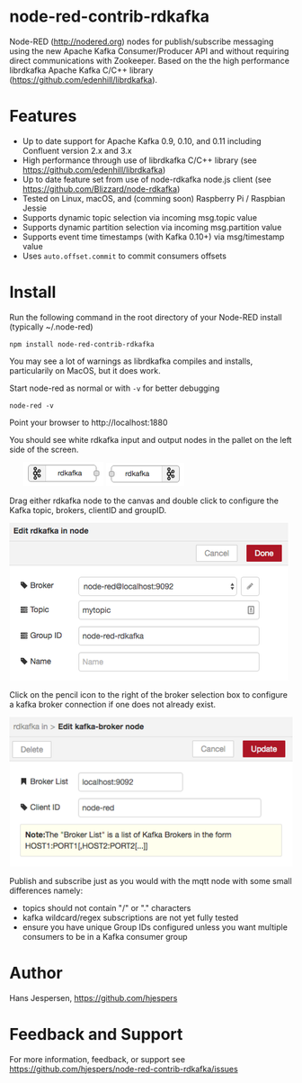 node-red-contrib-rdkafka
========================

Node-RED (http://nodered.org) nodes for publish/subscribe messaging using the new Apache Kafka Consumer/Producer API and without requiring direct communications with Zookeeper. Based on the the high performance librdkafka Apache Kafka C/C++ library (https://github.com/edenhill/librdkafka).


# Features

* Up to date support for Apache Kafka 0.9, 0.10, and 0.11 including Confluent version 2.x and 3.x
* High performance through use of librdkafka C/C++ library (see https://github.com/edenhill/librdkafka) 
* Up to date feature set from use of node-rdkafka node.js client (see https://github.com/Blizzard/node-rdkafka)
* Tested on Linux, macOS, and (comming soon) Raspberry Pi / Raspbian Jessie
* Supports dynamic topic selection via incoming msg.topic value
* Supports dynamic partition selection via incoming msg.partition value
* Supports event time timestamps (with Kafka 0.10+) via msg/timestamp value
* Uses `auto.offset.commit` to commit consumers offsets 

# Install

Run the following command in the root directory of your Node-RED install (typically ~/.node-red)

    npm install node-red-contrib-rdkafka

You may see a lot of warnings as librdkafka compiles and installs, particularily on MacOS, but it does work.

Start node-red as normal or with `-v` for better debugging

	node-red -v

Point your browser to http://localhost:1880

You should see white rdkafka input and output nodes in the pallet on the left side of the screen.
<ul>
    <img src="./images/rdkafka-in.png">
    <img src="./images/rdkafka-out.png">
</ul>

Drag either rdkafka node to the canvas and double click to configure the Kafka topic, brokers, clientID and groupID.

<img src="./images/rdkafka-in-config.png">

Click on the pencil icon to the right of the broker selection box to configure a kafka broker connection if one does not already exist.

<img src="./images/rdkafka-broker-config.png">

Publish and subscribe just as you would with the mqtt node with some small differences namely:
<ul>
	<li>topics should not contain "/" or "." characters
	<li>kafka wildcard/regex subscriptions are not yet fully tested
	<li>ensure you have unique Group IDs configured unless you want multiple consumers to be in a Kafka consumer group
</ul>

# Author

Hans Jespersen, https://github.com/hjespers

# Feedback and Support

For more information, feedback, or support see https://github.com/hjespers/node-red-contrib-rdkafka/issues
